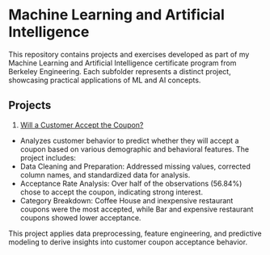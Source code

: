 # Machine Learning and Artificial Intelligence

This repository contains projects and exercises developed as part of my Machine Learning and Artificial Intelligence certificate program from Berkeley Engineering. Each subfolder represents a distinct project, showcasing practical applications of ML and AI concepts.

## Projects
1. [Will a Customer Accept the Coupon?](https://github.com/salorozco/machine-learning-and-artificial-intelligence/tree/main/customer_coupons)
- Analyzes customer behavior to predict whether they will accept a coupon based on various demographic and behavioral features. The project includes:
- Data Cleaning and Preparation: Addressed missing values, corrected column names, and standardized data for analysis.
- Acceptance Rate Analysis: Over half of the observations (56.84%) chose to accept the coupon, indicating strong interest.
- Category Breakdown: Coffee House and inexpensive restaurant coupons were the most accepted, while Bar and expensive restaurant coupons showed lower acceptance.

This project applies data preprocessing, feature engineering, and predictive modeling to derive insights into customer coupon acceptance behavior.


